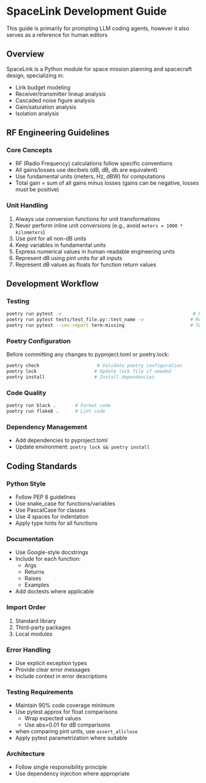 # SpaceLink Development Guide
This guide is primarily for prompting LLM coding agents, however it also
serves as a reference for human editors

## Overview

SpaceLink is a Python module for space mission planning and spacecraft design, specializing in:
- Link budget modeling
- Receiver/transmitter lineup analysis
- Cascaded noise figure analysis
- Gain/saturation analysis
- Isolation analysis

## RF Engineering Guidelines

### Core Concepts
- RF (Radio Frequency) calculations follow specific conventions
- All gains/losses use decibels (dB, dB, db are equivalent)
- Use fundamental units (meters, Hz, dBW) for computations
- Total gain = sum of all gains minus losses (gains can be negative, losses must be positive)

### Unit Handling
1. Always use conversion functions for unit transformations
2. Never perform inline unit conversions (e.g., avoid `meters = 1000 * kilometers`)
3. Use pint for all non-dB units
4. Keep variables in fundamental units
5. Express numerical values in human-readable engineering units
6. Represent dB using pint units for all inputs
6. Represent dB values as floats for function return values

## Development Workflow

### Testing
```bash
poetry run pytest -v                                                # Run all tests
poetry run pytest tests/test_file.py::test_name -v                 # Run specific test
poetry run pytest --cov-report term-missing                        # Test coverage
```

### Poetry Configuration
Before committing any changes to pyproject.toml or poetry.lock:
```bash
poetry check                     # Validate poetry configuration
poetry lock                     # Update lock file if needed
poetry install                  # Install dependencies
```

### Code Quality
```bash
poetry run black .       # Format code
poetry run flake8 .      # Lint code
```

### Dependency Management
- Add dependencies to pyproject.toml
- Update environment: `poetry lock && poetry install`

## Coding Standards

### Python Style
- Follow PEP 8 guidelines
- Use snake_case for functions/variables
- Use PascalCase for classes
- Use 4 spaces for indentation
- Apply type hints for all functions

### Documentation
- Use Google-style docstrings
- Include for each function:
  - Args
  - Returns
  - Raises
  - Examples
- Add doctests where applicable

### Import Order
1. Standard library
2. Third-party packages
3. Local modules

### Error Handling
- Use explicit exception types
- Provide clear error messages
- Include context in error descriptions

### Testing Requirements
- Maintain 90% code coverage minimum
- Use pytest.approx for float comparisons
  - Wrap expected values
  - Use abs=0.01 for dB comparisons
- when comparing pint units, use `assert_allclose`
- Apply pytest parametrization where suitable

### Architecture
- Follow single responsibility principle
- Use dependency injection where appropriate
